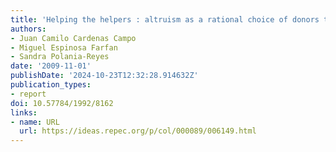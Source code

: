 ```yaml
---
title: 'Helping the helpers : altruism as a rational choice of donors to a students voluntary organization'
authors:
- Juan Camilo Cardenas Campo
- Miguel Espinosa Farfan
- Sandra Polania-Reyes
date: '2009-11-01'
publishDate: '2024-10-23T12:32:28.914632Z'
publication_types:
- report
doi: 10.57784/1992/8162
links:
- name: URL
  url: https://ideas.repec.org/p/col/000089/006149.html
---
```


